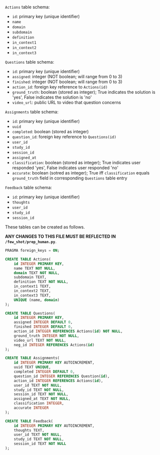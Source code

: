 `Actions` table schema:
- `id`: primary key (unique identifier)
- `name`
- `domain`
- `subdomain`
- `definition`
- `in_context1`
- `in_context2`
- `in_context3`

`Questions` table schema:
- `id`: primary key (unique identifier)
- `assigned`: integer (NOT boolean; will range from 0 to 3)
- `finished`: integer (NOT boolean; will range from 0 to 3)
- `action_id`: foreign key reference to `Actions(id)`
- `ground_truth`: boolean (stored as integer); True indicates the solution is 'yes', False indicates the solution is 'no'
- `video_url`: public URL to video that question concerns

`Assignments` table schema:
- `id`: primary key (unique identifier)
- `uuid`
- `completed`: boolean (stored as integer)
- `question_id`: foreign key reference to `Questions(id)`
- `user_id`
- `study_id`
- `session_id`
- `assigned_at`
- `classification`: boolean (stored as integer); True indicates user responded 'yes', False indicates user responded 'no'
- `accurate`: boolean (sotred as integer); True iff `classification` equals `ground_truth` field in corresponding `Questions` table entry

`Feedback` table schema:
- `id`: primary key (unique identifier)
- `thoughts`
- `user_id`
- `study_id`
- `session_id`

These tables can be created as follows.

**ANY CHANGES TO THIS FILE MUST BE REFLECTED IN `/few_shot/prep_human.py`**.

```sql
PRAGMA foreign_keys = ON;

CREATE TABLE Actions(
    id INTEGER PRIMARY KEY,
    name TEXT NOT NULL,
    domain TEXT NOT NULL,
    subdomain TEXT,
    definition TEXT NOT NULL,
    in_context1 TEXT,
    in_context2 TEXT,
    in_context3 TEXT,
    UNIQUE (name, domain)
);

CREATE TABLE Questions(
    id INTEGER PRIMARY KEY,
    assigned INTEGER DEFAULT 0,
    finished INTEGER DEFAULT 0,
    action_id INTEGER REFERENCES Actions(id) NOT NULL,
    ground_truth INTEGER NOT NULL,
    video_url TEXT NOT NULL,
    neg_id INTEGER REFERENCES Actions(id)
);

CREATE TABLE Assignments(
    id INTEGER PRIMARY KEY AUTOINCREMENT,
    uuid TEXT UNIQUE,
    completed INTEGER DEFAULT 0,
    question_id INTEGER REFERENCES Question(id),
    action_id INTEGER REFERENCES Actions(id),
    user_id TEXT NOT NULL,
    study_id TEXT NOT NULL,
    session_id TEXT NOT NULL,
    assigned_at TEXT NOT NULL,
    classification INTEGER,
    accurate INTEGER
);

CREATE TABLE Feedback(
    id INTEGER PRIMARY KEY AUTOINCREMENT,
    thoughts TEXT,
    user_id TEXT NOT NULL,
    study_id TEXT NOT NULL,
    session_id TEXT NOT NULL
);
```